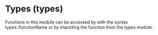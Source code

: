 # Types (types)
Functions in this module can be accessed by with the syntax types::functionName or by importing the function from the types module.